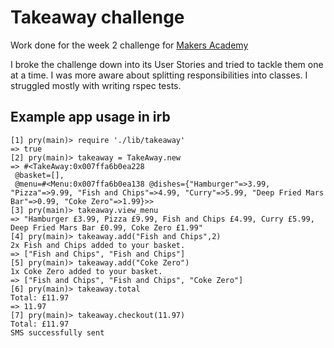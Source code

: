 # Takeaway challenge

Work done for the week 2 challenge for [Makers Academy](http://www.makersacademy.com)

I broke the challenge down into its User Stories and tried to tackle them one at a time. I was more aware about splitting responsibilities into classes. I struggled mostly with writing rspec tests.

## Example app usage in irb
```
[1] pry(main)> require './lib/takeaway'
=> true
[2] pry(main)> takeaway = TakeAway.new
=> #<TakeAway:0x007ffa6b0ea228
 @basket=[],
 @menu=#<Menu:0x007ffa6b0ea138 @dishes={"Hamburger"=>3.99, "Pizza"=>9.99, "Fish and Chips"=>4.99, "Curry"=>5.99, "Deep Fried Mars Bar"=>0.99, "Coke Zero"=>1.99}>>
[3] pry(main)> takeaway.view_menu
=> "Hamburger £3.99, Pizza £9.99, Fish and Chips £4.99, Curry £5.99, Deep Fried Mars Bar £0.99, Coke Zero £1.99"
[4] pry(main)> takeaway.add("Fish and Chips",2)
2x Fish and Chips added to your basket.
=> ["Fish and Chips", "Fish and Chips"]
[5] pry(main)> takeaway.add("Coke Zero")
1x Coke Zero added to your basket.
=> ["Fish and Chips", "Fish and Chips", "Coke Zero"]
[6] pry(main)> takeaway.total
Total: £11.97
=> 11.97
[7] pry(main)> takeaway.checkout(11.97)
Total: £11.97
SMS successfully sent
```
